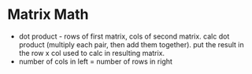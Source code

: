# Matrix Math

 - dot product - rows of first matrix, cols of second matrix. calc dot product (multiply each pair, then add them together). put the result in the row x col used to calc in resulting matrix.
 - number of cols in left = number of rows in right
 
